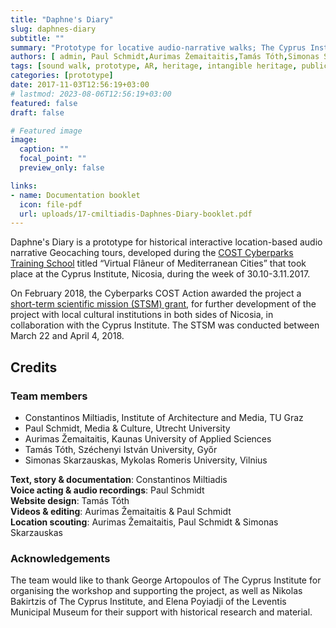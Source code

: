 ```yaml
---
title: "Daphne's Diary"
slug: daphnes-diary
subtitle: ""
summary: "Prototype for locative audio-narrative walks; The Cyprus Institute; Nicosia, 2017."
authors: [ admin, Paul Schmidt,Aurimas Žemaitaitis,Tamás Tóth,Simonas Skarzauskas]
tags: [sound walk, prototype, AR, heritage, intangible heritage, public space, geocaching, Cyprus, Nicosia]
categories: [prototype]
date: 2017-11-03T12:56:19+03:00
# lastmod: 2023-08-06T12:56:19+03:00
featured: false
draft: false

# Featured image
image:
  caption: ""
  focal_point: ""
  preview_only: false

links: 
- name: Documentation booklet
  icon: file-pdf
  url: uploads/17-cmiltiadis-Daphnes-Diary-booklet.pdf 
---
```


Daphne's Diary is a prototype  for historical interactive location-based audio narrative Geocaching tours, developed during the [COST Cyberparks Training School](http://cyberparks-project.eu/) titled “Virtual Flâneur of Mediterranean Cities” that took place at the Cyprus Institute, Nicosia, during the week of 30.10-3.11.2017.

<!--
Daphne’s Diary is a concept design and prototype for historical interactive location-based audio narrative Geocaching tours, developed during the [COST Cyberparks Training School](http://cyberparks-project.eu/) titled “Virtual Flâneur of Mediterranean Cities” that took place at the Cyprus Institute, Nicosia, during the week of 30.10-3.11.2017.
-->

On February 2018, the Cyberparks COST Action awarded the project a [short-term scientific mission (STSM) grant](https://www.cyi.ac.cy/index.php/cyi-news/cyberparks-cost-action-awards-grants-to-starc-trainees-for-short-term-scientific-missions-on-mediated-landscapes-in-nicosia.html), for further development of the project with local cultural institutions in both sides of Nicosia, in collaboration with the Cyprus Institute. The STSM was conducted between March 22 and April 4, 2018. 
## Credits 
### Team members 
- Constantinos Miltiadis, Institute of Architecture and Media, TU Graz  
- Paul Schmidt, Media & Culture, Utrecht University  
- Aurimas Žemaitaitis, Kaunas University of Applied Sciences  
- Tamás Tóth, Széchenyi István University, Győr  
- Simonas Skarzauskas, Mykolas Romeris University, Vilnius

**Text, story & documentation**: Constantinos Miltiadis  
**Voice acting & audio recordings**: Paul Schmidt  
**Website design**: Tamás Tóth  
**Videos & editing**: Aurimas Žemaitaitis & Paul Schmidt  
**Location scouting**: Aurimas Žemaitaitis, Paul Schmidt & Simonas Skarzauskas
### Acknowledgements 

The team would like to thank George Artopoulos of The Cyprus Institute for organising the workshop and supporting the project, as well as Nikolas Bakirtzis of The Cyprus Institute, and Elena Poyiadji of the Leventis Municipal Museum for their support with historical research and material.
